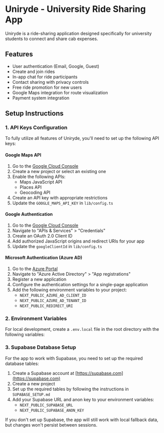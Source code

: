 # Uniryde - University Ride Sharing App

Uniryde is a ride-sharing application designed specifically for university students to connect and share cab expenses.

## Features

- User authentication (Email, Google, Guest)
- Create and join rides
- In-app chat for ride participants
- Contact sharing with privacy controls
- Free ride promotion for new users
- Google Maps integration for route visualization
- Payment system integration

## Setup Instructions

### 1. API Keys Configuration

To fully utilize all features of Uniryde, you'll need to set up the following API keys:

#### Google Maps API

1. Go to the [Google Cloud Console](https://console.cloud.google.com/)
2. Create a new project or select an existing one
3. Enable the following APIs:
   - Maps JavaScript API
   - Places API
   - Geocoding API
4. Create an API key with appropriate restrictions
5. Update the `GOOGLE_MAPS_API_KEY` in `lib/config.ts`

#### Google Authentication

1. Go to the [Google Cloud Console](https://console.cloud.google.com/)
2. Navigate to "APIs & Services" > "Credentials"
3. Create an OAuth 2.0 Client ID
4. Add authorized JavaScript origins and redirect URIs for your app
5. Update the `googleClientId` in `lib/config.ts`

#### Microsoft Authentication (Azure AD)

1. Go to the [Azure Portal](https://portal.azure.com/)
2. Navigate to "Azure Active Directory" > "App registrations"
3. Register a new application
4. Configure the authentication settings for a single-page application
5. Add the following environment variables to your project:
   - `NEXT_PUBLIC_AZURE_AD_CLIENT_ID`
   - `NEXT_PUBLIC_AZURE_AD_TENANT_ID`
   - `NEXT_PUBLIC_REDIRECT_URI`

### 2. Environment Variables

For local development, create a `.env.local` file in the root directory with the following variables:

### 3. Supabase Database Setup

For the app to work with Supabase, you need to set up the required database tables:

1. Create a Supabase account at [https://supabase.com](https://supabase.com)
2. Create a new project
3. Set up the required tables by following the instructions in `SUPABASE_SETUP.md`
4. Add your Supabase URL and anon key to your environment variables:
   - `NEXT_PUBLIC_SUPABASE_URL`
   - `NEXT_PUBLIC_SUPABASE_ANON_KEY`

If you don't set up Supabase, the app will still work with local fallback data, but changes won't persist between sessions.

